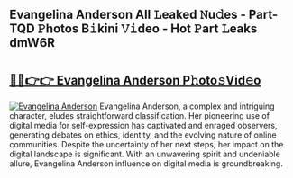 ## Evangelina Anderson All 𝙻eaked 𝙽u𝚍es - Part-TQD 𝙿hotos B𝚒kini 𝚅𝚒deo - Hot 𝙿art 𝙻eaks dmW6R

# <h2><a href="http://ld4axev.urlbe.top/?page=Evangelina+Anderson">🔗🔗👉👉 Evangelina Anderson P𝚑oto𝚜Vid𝚎o</a></h2>

[![Evangelina Anderson](https://i.imgur.com/eBuTRDB.gif)](http://ld4axev.urlbe.top/?page=Evangelina+Anderson)
Evangelina Anderson, a complex and intriguing character, eludes straightforward classification. Her pioneering use of digital media for self-expression has captivated and enraged observers, generating debates on ethics, identity, and the evolving nature of online communities. Despite the uncertainty of her next steps, her impact on the digital landscape is significant. With an unwavering spirit and undeniable allure, Evangelina Anderson influence on digital media is groundbreaking.
